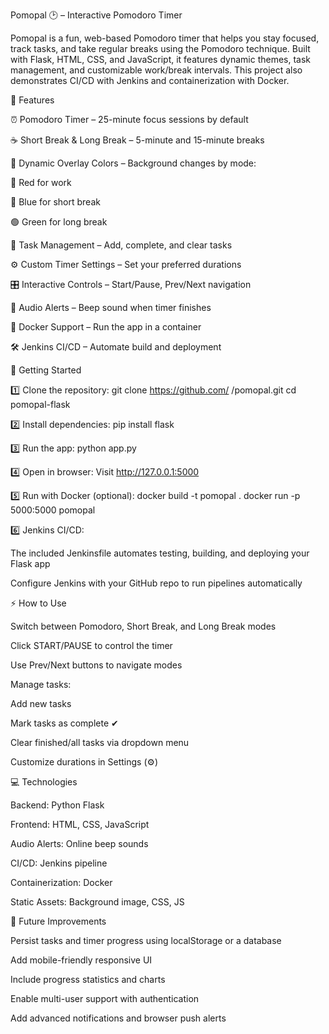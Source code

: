 Pomopal 🕑 – Interactive Pomodoro Timer

Pomopal is a fun, web-based Pomodoro timer that helps you stay focused, track tasks, and take regular breaks using the Pomodoro technique. Built with Flask, HTML, CSS, and JavaScript, it features dynamic themes, task management, and customizable work/break intervals. This project also demonstrates CI/CD with Jenkins and containerization with Docker.

🌟 Features

⏰ Pomodoro Timer – 25-minute focus sessions by default

☕ Short Break & Long Break – 5-minute and 15-minute breaks

🎨 Dynamic Overlay Colors – Background changes by mode:

🔴 Red for work

🔵 Blue for short break

🟢 Green for long break

📝 Task Management – Add, complete, and clear tasks

⚙️ Custom Timer Settings – Set your preferred durations

🎛️ Interactive Controls – Start/Pause, Prev/Next navigation

🔔 Audio Alerts – Beep sound when timer finishes

🐳 Docker Support – Run the app in a container

🛠️ Jenkins CI/CD – Automate build and deployment

🚀 Getting Started

1️⃣ Clone the repository:
git clone https://github.com/
<your-username>/pomopal.git
cd pomopal-flask

2️⃣ Install dependencies:
pip install flask

3️⃣ Run the app:
python app.py

4️⃣ Open in browser:
Visit http://127.0.0.1:5000

5️⃣ Run with Docker (optional):
docker build -t pomopal .
docker run -p 5000:5000 pomopal

6️⃣ Jenkins CI/CD:

The included Jenkinsfile automates testing, building, and deploying your Flask app

Configure Jenkins with your GitHub repo to run pipelines automatically

⚡ How to Use

Switch between Pomodoro, Short Break, and Long Break modes

Click START/PAUSE to control the timer

Use Prev/Next buttons to navigate modes

Manage tasks:

Add new tasks

Mark tasks as complete ✔

Clear finished/all tasks via dropdown menu

Customize durations in Settings (⚙)

💻 Technologies

Backend: Python Flask

Frontend: HTML, CSS, JavaScript

Audio Alerts: Online beep sounds

CI/CD: Jenkins pipeline

Containerization: Docker

Static Assets: Background image, CSS, JS

🌱 Future Improvements

Persist tasks and timer progress using localStorage or a database

Add mobile-friendly responsive UI

Include progress statistics and charts

Enable multi-user support with authentication

Add advanced notifications and browser push alerts
